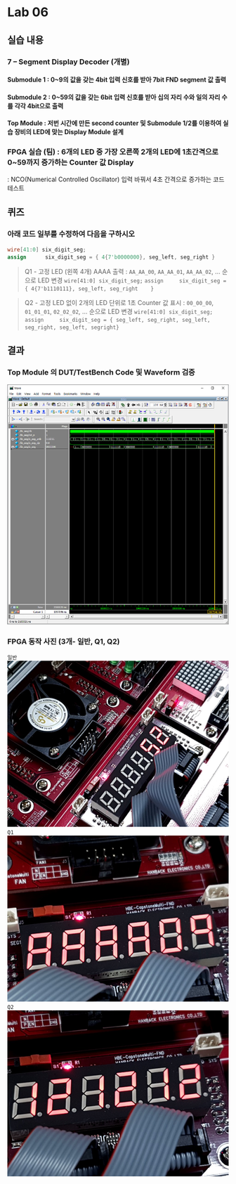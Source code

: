 # Lab 06

## 실습 내용

### **7 – Segment Display Decoder (개별)**

#### **Submodule 1** : 0~9의 값을 갖는 4bit 입력 신호를 받아 7bit FND  segment  값 출력

#### **Submodule 2** : 0~59의 값을 갖는 6bit 입력 신호를 받아 십의 자리 수와 일의 자리 수를 각각 4bit으로 출력

#### **Top Module** : 저번 시간에 만든 second counter  및 Submodule 1/2를 이용하여 실습 장비의 LED에 맞는 Display Module 설계

### FPGA 실습 (팀) : 6개의 LED 중 가장 오른쪽 2개의 LED에 1초간격으로 0~59까지 증가하는 Counter 값 Display

: NCO(Numerical Controlled Oscillator) 입력 바꿔서 4초 간격으로 증가하는 코드 테스트

## 퀴즈
### 아래 코드 일부를 수정하여 다음을 구하시오
```verilog
wire[41:0] six_digit_seg;
assign      six_digit_seg = { 4{7'b0000000}, seg_left, seg_right }
```
> Q1 - 고정 LED (왼쪽 4개) AAAA 출력
: `AA_AA_00`, `AA_AA_01`, `AA_AA_02`, … 순으로 LED 변경
>  `wire[41:0] six_digit_seg;`
`assign		six_digit_seg = { 4{7'b1110111}, seg_left, seg_right	}`

> Q2 - 고정 LED 없이 2개의 LED 단위로 1초 Counter 값 표시 : `00_00_00`, `01_01_01`, `02_02_02`, … 순으로 LED 변경
> `wire[41:0] six_digit_seg;`
`assign		six_digit_seg = { seg_left, seg_right, seg_left, seg_right, seg_left, segright}`

## 결과
### **Top Module 의 DUT/TestBench Code 및 Waveform 검증**
![WaveForm](https://github.com/NohHaYoung/LogicDesignCode/blob/master/practice6/Figs/waveForm.PNG?raw=true)


### **FPGA 동작 사진 (3개- 일반, Q1, Q2)**
`일반`
![52](https://github.com/NohHaYoung/LogicDesignCode/blob/master/practice6/Figs/%EA%B8%B0%EB%B3%B81.jpg?raw=true)
`Q1`
![AAAA09](https://github.com/NohHaYoung/LogicDesignCode/blob/master/practice6/Figs/Q1%281%29.jpg?raw=true)
`Q2`
![121212](https://github.com/NohHaYoung/LogicDesignCode/blob/master/practice6/Figs/Q2%283%29.jpg?raw=true)
<!--stackedit_data:
eyJoaXN0b3J5IjpbMTk4Nzg0NDg4MCwyNzk2MDI4NDcsLTE3MT
UzMjA1OThdfQ==
-->